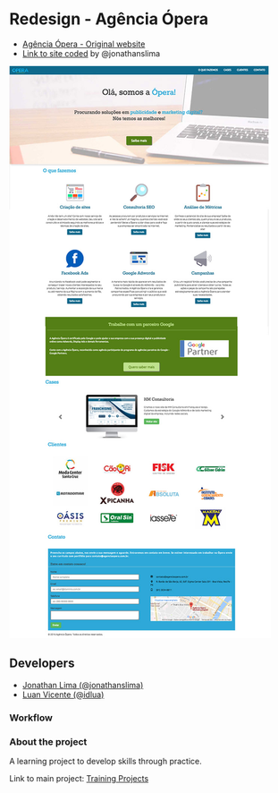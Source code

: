 # Redesign - Agência Ópera

- [Agência Ópera - Original website](http://www.agenciaopera.com.br/index.html)
- [Link to site coded](http://jonathanlima.com.br/redesign-opera) by @jonathanslima

![Layout](src/layout.jpg)

## Developers
- [Jonathan Lima (@jonathanslima)](https://github.com/jonathanslima)
- [Luan Vicente (@idlua)](https://github.com/idlua)


### Workflow

### About the project

A learning project to develop skills through practice.

Link to main project: [Training Projects](https://github.com/training-projects)